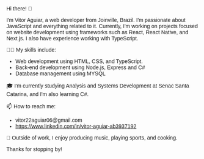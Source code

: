 <div style="font-family: sans-serif;">
  <p>Hi there! 👋</p>
  <p>I'm Vitor Aguiar, a web developer from Joinville, Brazil. I'm passionate about JavaScript and everything related to it. Currently, I'm working on projects focused on website development using frameworks such as React, React Native, and Next.js. I also have experience working with TypeScript.</p>
  <p>👨‍💻 My skills include:</p>
  <ul>
    <li>Web development using HTML, CSS, and TypeScript.</li>
    <li>Back-end development using Node.js, Express and C#</li>
    <li>Database management using MYSQL</li>
  </ul>
  <p>🎓 I'm currently studying Analysis and Systems Development at Senac Santa Catarina, and I'm also learning C#.</p>
  <p>📫 How to reach me:</p>
  <ul>
    <li>vitor22aguiar06@gmail.com</li>
    <li><a href="https://www.linkedin.com/in/vitor-aguiar-ab3937192">https://www.linkedin.com/in/vitor-aguiar-ab3937192</a></li>
  </ul>
  <p>🎵 Outside of work, I enjoy producing music, playing sports, and cooking.</p>
  <p>Thanks for stopping by!</p>
</div>
